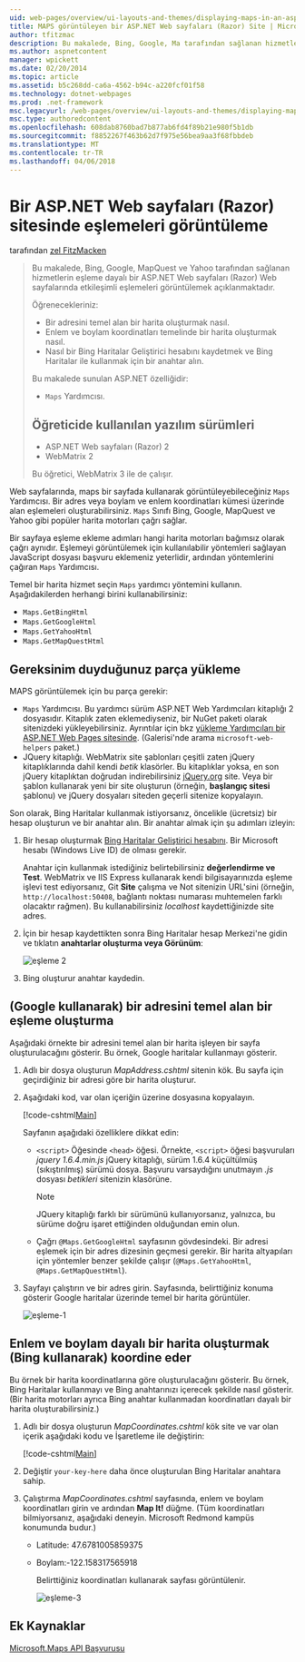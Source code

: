 ```yaml
---
uid: web-pages/overview/ui-layouts-and-themes/displaying-maps-in-an-aspnet-web-pages-site
title: MAPS görüntüleyen bir ASP.NET Web sayfaları (Razor) Site | Microsoft Docs
author: tfitzmac
description: Bu makalede, Bing, Google, Ma tarafından sağlanan hizmetlerin eşleme dayalı bir ASP.NET Web sayfaları (Razor) Web sayfalarında etkileşimli eşlemeleri görüntülemek açıklanmaktadır...
ms.author: aspnetcontent
manager: wpickett
ms.date: 02/20/2014
ms.topic: article
ms.assetid: b5c268dd-ca6a-4562-b94c-a220fcf01f58
ms.technology: dotnet-webpages
ms.prod: .net-framework
msc.legacyurl: /web-pages/overview/ui-layouts-and-themes/displaying-maps-in-an-aspnet-web-pages-site
msc.type: authoredcontent
ms.openlocfilehash: 608dab8760bad7b877ab6fd4f89b21e980f5b1db
ms.sourcegitcommit: f8852267f463b62d7f975e56bea9aa3f68fbbdeb
ms.translationtype: MT
ms.contentlocale: tr-TR
ms.lasthandoff: 04/06/2018
---
```

<a name="displaying-maps-in-an-aspnet-web-pages-razor-site"></a>Bir ASP.NET Web sayfaları (Razor) sitesinde eşlemeleri görüntüleme
====================
tarafından [zel FitzMacken](https://github.com/tfitzmac)

> Bu makalede, Bing, Google, MapQuest ve Yahoo tarafından sağlanan hizmetlerin eşleme dayalı bir ASP.NET Web sayfaları (Razor) Web sayfalarında etkileşimli eşlemeleri görüntülemek açıklanmaktadır.
> 
> Öğrenecekleriniz:
> 
> - Bir adresini temel alan bir harita oluşturmak nasıl.
> - Enlem ve boylam koordinatları temelinde bir harita oluşturmak nasıl.
> - Nasıl bir Bing Haritalar Geliştirici hesabını kaydetmek ve Bing Haritalar ile kullanmak için bir anahtar alın.
> 
> Bu makalede sunulan ASP.NET özelliğidir:
> 
> - `Maps` Yardımcısı.
>   
> 
> ## <a name="software-versions-used-in-the-tutorial"></a>Öğreticide kullanılan yazılım sürümleri
> 
> 
> - ASP.NET Web sayfaları (Razor) 2
> - WebMatrix 2
>   
> 
> Bu öğretici, WebMatrix 3 ile de çalışır.


Web sayfalarında, maps bir sayfada kullanarak görüntüleyebileceğiniz `Maps` Yardımcısı. Bir adres veya boylam ve enlem koordinatları kümesi üzerinde alan eşlemeleri oluşturabilirsiniz. `Maps` Sınıfı Bing, Google, MapQuest ve Yahoo gibi popüler harita motorları çağrı sağlar.

Bir sayfaya eşleme ekleme adımları hangi harita motorları bağımsız olarak çağrı aynıdır. Eşlemeyi görüntülemek için kullanılabilir yöntemleri sağlayan JavaScript dosyası başvuru eklemeniz yeterlidir, ardından yöntemlerini çağıran `Maps` Yardımcısı.

Temel bir harita hizmet seçin `Maps` yardımcı yöntemini kullanın. Aşağıdakilerden herhangi birini kullanabilirsiniz:

- `Maps.GetBingHtml`
- `Maps.GetGoogleHtml`
- `Maps.GetYahooHtml`
- `Maps.GetMapQuestHtml`

## <a name="installing-the-pieces-you-need"></a>Gereksinim duyduğunuz parça yükleme

MAPS görüntülemek için bu parça gerekir:

- `Maps` Yardımcısı. Bu yardımcı sürüm ASP.NET Web Yardımcıları kitaplığı 2 dosyasıdır. Kitaplık zaten eklemediyseniz, bir NuGet paketi olarak sitenizdeki yükleyebilirsiniz. Ayrıntılar için bkz [yükleme Yardımcıları bir ASP.NET Web Pages sitesinde](https://go.microsoft.com/fwlink/?LinkId=252372). (Galerisi'nde arama `microsoft-web-helpers` paket.)
- JQuery kitaplığı. WebMatrix site şablonları çeşitli zaten jQuery kitaplıklarında dahil kendi *betik* klasörler. Bu kitaplıklar yoksa, en son jQuery kitaplıktan doğrudan indirebilirsiniz [jQuery.org](http://jQuery.org) site. Veya bir şablon kullanarak yeni bir site oluşturun (örneğin, **başlangıç sitesi** şablonu) ve jQuery dosyaları siteden geçerli sitenize kopyalayın.

Son olarak, Bing Haritalar kullanmak istiyorsanız, öncelikle (ücretsiz) bir hesap oluşturun ve bir anahtar alın. Bir anahtar almak için şu adımları izleyin:

1. Bir hesap oluşturmak [Bing Haritalar Geliştirici hesabını](https://www.microsoft.com/maps/developers/web.aspx). Bir Microsoft hesabı (Windows Live ID) de olması gerekir.

    Anahtar için kullanmak istediğiniz belirtebilirsiniz **değerlendirme ve Test**. WebMatrix ve IIS Express kullanarak kendi bilgisayarınızda eşleme işlevi test ediyorsanız, Git **Site** çalışma ve Not sitenizin URL'sini (örneğin, `http://localhost:50408`, bağlantı noktası numarası muhtemelen farklı olacaktır rağmen). Bu kullanabilirsiniz *localhost* kaydettiğinizde site adres.
2. İçin bir hesap kaydettikten sonra Bing Haritalar hesap Merkezi'ne gidin ve tıklatın **anahtarlar oluşturma veya Görünüm**:

    ![eşleme 2](displaying-maps-in-an-aspnet-web-pages-site/_static/image1.png)
3. Bing oluşturur anahtar kaydedin.

## <a name="creating-a-map-based-on-an-address-using-google"></a>(Google kullanarak) bir adresini temel alan bir eşleme oluşturma

Aşağıdaki örnekte bir adresini temel alan bir harita işleyen bir sayfa oluşturulacağını gösterir. Bu örnek, Google haritalar kullanmayı gösterir.

1. Adlı bir dosya oluşturun *MapAddress.cshtml* sitenin kök. Bu sayfa için geçirdiğiniz bir adresi göre bir harita oluşturur.
2. Aşağıdaki kod, var olan içeriğin üzerine dosyasına kopyalayın.

    [!code-cshtml[Main](displaying-maps-in-an-aspnet-web-pages-site/samples/sample1.cshtml)]

    Sayfanın aşağıdaki özelliklere dikkat edin:

    - `<script>` Öğesinde `<head>` öğesi. Örnekte, `<script>` öğesi başvuruları *jquery 1.6.4.min.js* jQuery kitaplığı, sürüm 1.6.4 küçültülmüş (sıkıştırılmış) sürümü dosya. Başvuru varsaydığını unutmayın *.js* dosyası *betikleri* sitenizin klasörüne. 

        > [!NOTE]
        > JQuery kitaplığı farklı bir sürümünü kullanıyorsanız, yalnızca, bu sürüme doğru işaret ettiğinden olduğundan emin olun.
    - Çağrı `@Maps.GetGoogleHtml` sayfasının gövdesindeki. Bir adresi eşlemek için bir adres dizesinin geçmesi gerekir. Bir harita altyapıları için yöntemler benzer şekilde çalışır (`@Maps.GetYahooHtml`, `@Maps.GetMapQuestHtml`).
3. Sayfayı çalıştırın ve bir adres girin. Sayfasında, belirttiğiniz konuma gösterir Google haritalar üzerinde temel bir harita görüntüler.

     ![eşleme-1](displaying-maps-in-an-aspnet-web-pages-site/_static/image2.png)

## <a name="creating-a-map-based-on-latitude-and-longitude-coordinates-using-bing"></a>Enlem ve boylam dayalı bir harita oluşturmak (Bing kullanarak) koordine eder

Bu örnek bir harita koordinatlarına göre oluşturulacağını gösterir. Bu örnek, Bing Haritalar kullanmayı ve Bing anahtarınızı içerecek şekilde nasıl gösterir. (Bir harita motorları ayrıca Bing anahtar kullanmadan koordinatları dayalı bir harita oluşturabilirsiniz.)

1. Adlı bir dosya oluşturun *MapCoordinates.cshtml* kök site ve var olan içerik aşağıdaki kodu ve İşaretleme ile değiştirin:

    [!code-cshtml[Main](displaying-maps-in-an-aspnet-web-pages-site/samples/sample2.cshtml)]
2. Değiştir `your-key-here` daha önce oluşturulan Bing Haritalar anahtara sahip.
3. Çalıştırma *MapCoordinates.cshtml* sayfasında, enlem ve boylam koordinatları girin ve ardından **Map It!** düğme. (Tüm koordinatları bilmiyorsanız, aşağıdaki deneyin. Microsoft Redmond kampüs konumunda budur.)

   - Latitude: 47.6781005859375
   - Boylam:-122.158317565918

     Belirttiğiniz koordinatları kullanarak sayfası görüntülenir.

     ![eşleme-3](displaying-maps-in-an-aspnet-web-pages-site/_static/image3.png)

<a id="Additional_Resources"></a>
## <a name="additional-resources"></a>Ek Kaynaklar


[Microsoft.Maps API Başvurusu](https://msdn.microsoft.com/library/gg427611.aspx)
